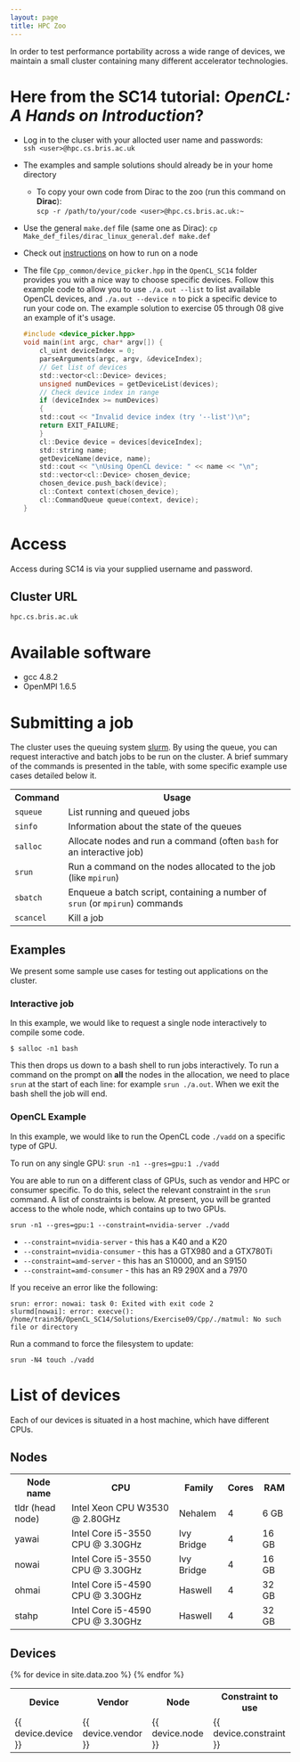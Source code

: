 ```yaml
---
layout: page
title: HPC Zoo
---
```


In order to test performance portability across a wide range of devices, we maintain a small cluster containing many different accelerator technologies.

# Here from the SC14 tutorial: *OpenCL: A Hands on Introduction*?
- Log in to the cluser with your allocted user name and passwords:  
        `ssh <user>@hpc.cs.bris.ac.uk`
- The examples and sample solutions should already be in your home directory
    - To copy your own code from Dirac to the zoo (run this command on **Dirac**):  
      `scp -r /path/to/your/code <user>@hpc.cs.bris.ac.uk:~`
- Use the general `make.def` file (same one as Dirac): `cp Make_def_files/dirac_linux_general.def make.def`
- Check out [instructions](#opencl) on how to run on a node
- The file `Cpp_common/device_picker.hpp` in the `OpenCL_SC14` folder provides you with a nice way to choose specific devices.
  Follow this example code to allow you to use `./a.out --list` to list available OpenCL devices, and `./a.out --device n` to pick a specific device to run your code on. The example solution to exercise 05 through 08 give an example of it's usage.

  ```C
  #include <device_picker.hpp>
  void main(int argc, char* argv[]) {
      cl_uint deviceIndex = 0;
      parseArguments(argc, argv, &deviceIndex);
      // Get list of devices
      std::vector<cl::Device> devices;
      unsigned numDevices = getDeviceList(devices);
      // Check device index in range
      if (deviceIndex >= numDevices)
      {
      std::cout << "Invalid device index (try '--list')\n";
      return EXIT_FAILURE;
      }
      cl::Device device = devices[deviceIndex];
      std::string name;
      getDeviceName(device, name);
      std::cout << "\nUsing OpenCL device: " << name << "\n";
      std::vector<cl::Device> chosen_device;
      chosen_device.push_back(device);
      cl::Context context(chosen_device);
      cl::CommandQueue queue(context, device);
  }
  ```
    
# Access

<!--
Access is via ssh using passwordless login. To access the zoo you will need to send us your preferred username and the **public** part of your ssh key.
-->
Access during SC14 is via your supplied username and password.

## Cluster URL
`hpc.cs.bris.ac.uk`

<!--
## Generate public key
    $ ssh-keygen
    Generating public/private rsa key pair.
    Enter file in which to save the key (/home/tom/.ssh/id_rsa):
    Enter passphrase (empty for no passphrase):
    Enter same passphrase again:

Then please email us the `id_rsa.pub` file (or whatever you chose to call this file when creating the key).

Note: the public key has extension `.pub` and the private key has *no* extension. Remember to keep your private key private!

## Connect
`ssh <user>@hpc.cs.bris.ac.uk -i ~/.ssh/key`
-->
# Available software

- gcc 4.8.2
- OpenMPI 1.6.5


# Submitting a job
The cluster uses the queuing system [slurm](http://www.schedmd.com/slurmdocs/slurm.html).
By using the queue, you can request interactive and batch jobs to be run on the cluster.
A brief summary of the commands is presented in the table, with some specific example use cases detailed below it.

<table class="zoo-list">
<tr><th>Command</th><th>Usage</th></tr>
<tr><td><code>squeue</code></td><td>List running and queued jobs</td></tr>
<tr><td><code>sinfo</code></td><td>Information about the state of the queues</td></tr>
<tr><td><code>salloc</code></td><td>Allocate nodes and run a command (often <code>bash</code> for an interactive job)</td></tr>
<tr><td><code>srun</code></td><td>Run a command on the nodes allocated to the job (like <code>mpirun</code>)</td></tr>
<tr><td><code>sbatch</code></td><td>Enqueue a batch script, containing a number of <code>srun</code> (or <code>mpirun</code>) commands</td></tr>
<tr><td><code>scancel</code></td><td>Kill a job</td></tr>
</table>

## Examples

We present some sample use cases for testing out applications on the cluster.

### Interactive job
In this example, we would like to request a single node interactively to compile some code.

    $ salloc -n1 bash

This then drops us down to a bash shell to run jobs interactively.
To run a command on the prompt on **all** the nodes in the allocation, we need to  place `srun` at the start of each line: for example `srun ./a.out`.
When we exit the bash shell the job will end.

### OpenCL Example <a name="opencl"></a>
In this example, we would like to run the OpenCL code `./vadd` on a specific type of GPU.

To run on any single GPU: `srun -n1 --gres=gpu:1 ./vadd`

You are able to run on a different class of GPUs, such as vendor and HPC or consumer specific.
To do this, select the relevant constraint in the `srun` command.
A list of constraints is below.
At present, you will be granted access to the whole node, which contains up to two GPUs.

    srun -n1 --gres=gpu:1 --constraint=nvidia-server ./vadd

- `--constraint=nvidia-server` - this has a K40 and a K20
- `--constraint=nvidia-consumer` - this has a GTX980 and a GTX780Ti
- `--constraint=amd-server` - this has an S10000, and an S9150
- `--constraint=amd-consumer` - this has an R9 290X and a 7970


If you receive an error like the following:

    srun: error: nowai: task 0: Exited with exit code 2
    slurmd[nowai]: error: execve(): /home/train36/OpenCL_SC14/Solutions/Exercise09/Cpp/./matmul: No such file or directory

Run a command to force the filesystem to update:

    srun -N4 touch ./vadd


<!--
### MPI Example
In this example, we would like to interactively run a simple 'Hello World' MPI job. We decide we will have 8 MPI tasks.
Firstly, we use `salloc` to allocate an interactive shell job comprising of 8 tasks.
We can then use `mpirun` to run the executable over the 8 tasks.
Note, you don't specify the number of MPI tasks in the `mpirun` command.

    $ salloc -n8 bash
    salloc: Granted job allocation 82
    $ mpirun ./hello_world_c
    Hello, world; from host yawai: process 4 of 8
    Hello, world; from host yawai: process 5 of 8
    Hello, world; from host yawai: process 6 of 8
    Hello, world; from host yawai: process 7 of 8
    Hello, world; from host ohmai: process 1 of 8
    Hello, world; from host ohmai: process 2 of 8
    Hello, world; from host ohmai: process 3 of 8
    Hello, world; from host ohmai: process 0 of 8
    $ exit
    salloc: Relinquishing job allocation 82
    salloc: Job allocation 82 has been revoked.


### Batch job
Coming soon!
-->
# List of devices

Each of our devices is situated in a host machine, which have different CPUs.

## Nodes
<table class="zoo-list">
<tr><th>Node name</th><th>CPU</th><th>Family</th><th>Cores</th><th>RAM</th></tr>
<tr><td>tldr (head node)</td><td>Intel Xeon CPU W3530 @ 2.80GHz</td><td>Nehalem</td><td>4</td><td>6 GB</td></tr>
<tr><td>yawai</td><td>Intel Core i5-3550 CPU @ 3.30GHz</td><td>Ivy Bridge</td><td>4</td><td>16 GB</td></tr>
<tr><td>nowai</td><td>Intel Core i5-3550 CPU @ 3.30GHz</td><td>Ivy Bridge</td><td>4</td><td>16 GB</td></tr>
<tr><td>ohmai</td><td>Intel Core i5-4590 CPU @ 3.30GHz</td><td>Haswell</td><td>4</td><td>32 GB</td></tr>
<tr><td>stahp</td><td>Intel Core i5-4590 CPU @ 3.30GHz</td><td>Haswell</td><td>4</td><td>32 GB</td></tr>

</table>

## Devices

<table class="zoo-list">
<tr>
<th>Device</th>
<th>Vendor</th>
<th>Node</th>
<th>Constraint to use</th>
</tr>
{% for device in site.data.zoo %}
<tr>
<td>{{ device.device }}</td>
<td>{{ device.vendor }}</td>
<td>{{ device.node }}</td>
<td>{{ device.constraint }}</td>
</tr>
{% endfor %}
</table>


